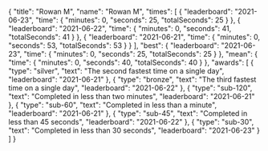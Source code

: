 {
  "title": "Rowan M",
  "name": "Rowan M",
  "times": [
    {
      "leaderboard": "2021-06-23",
      "time": {
        "minutes": 0,
        "seconds": 25,
        "totalSeconds": 25
      }
    },
    {
      "leaderboard": "2021-06-22",
      "time": {
        "minutes": 0,
        "seconds": 41,
        "totalSeconds": 41
      }
    },
    {
      "leaderboard": "2021-06-21",
      "time": {
        "minutes": 0,
        "seconds": 53,
        "totalSeconds": 53
      }
    }
  ],
  "best": {
    "leaderboard": "2021-06-23",
    "time": {
      "minutes": 0,
      "seconds": 25,
      "totalSeconds": 25
    }
  },
  "mean": {
    "time": {
      "minutes": 0,
      "seconds": 40,
      "totalSeconds": 40
    }
  },
  "awards": [
    {
      "type": "silver",
      "text": "The second fastest time on a single day",
      "leaderboard": "2021-06-21"
    },
    {
      "type": "bronze",
      "text": "The third fastest time on a single day",
      "leaderboard": "2021-06-22"
    },
    {
      "type": "sub-120",
      "text": "Completed in less than two minutes",
      "leaderboard": "2021-06-21"
    },
    {
      "type": "sub-60",
      "text": "Completed in less than a minute",
      "leaderboard": "2021-06-21"
    },
    {
      "type": "sub-45",
      "text": "Completed in less than 45 seconds",
      "leaderboard": "2021-06-22"
    },
    {
      "type": "sub-30",
      "text": "Completed in less than 30 seconds",
      "leaderboard": "2021-06-23"
    }
  ]
}